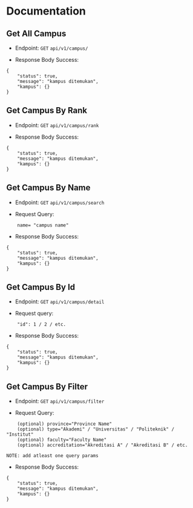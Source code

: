# Documentation

## Get All Campus

- Endpoint: `GET` `api/v1/campus/`

- Response Body Success:

```
{
    "status": true,
    "message": "kampus ditemukan",
    "kampus": {}
}
```

## Get Campus By Rank

- Endpoint: `GET` `api/v1/campus/rank`

- Response Body Success:

```
{
    "status": true,
    "message": "kampus ditemukan",
    "kampus": {}
}
```

## Get Campus By Name

- Endpoint: `GET` `api/v1/campus/search`

- Request Query:

```
    name= "campus name"
```

- Response Body Success:

```
{
    "status": true,
    "message": "kampus ditemukan",
    "kampus": {}
}
```

## Get Campus By Id

- Endpoint: `GET` `api/v1/campus/detail`

- Request query:

```
    "id": 1 / 2 / etc.
```

- Response Body Success:

```
{
    "status": true,
    "message": "kampus ditemukan",
    "kampus": {}
}
```

## Get Campus By Filter

- Endpoint: `GET` `api/v1/campus/filter`

- Request Query:

```
    (optional) province="Province Name"
    (optional) type="Akademi" / "Universitas" / "Politeknik" / "Institut"
    (optional) faculty="Faculty Name"
    (optional) accreditation="Akreditasi A" / "Akreditasi B" / etc.
```

`NOTE: add atleast one query params`

- Response Body Success:

```
{
    "status": true,
    "message": "kampus ditemukan",
    "kampus": {}
}
```
